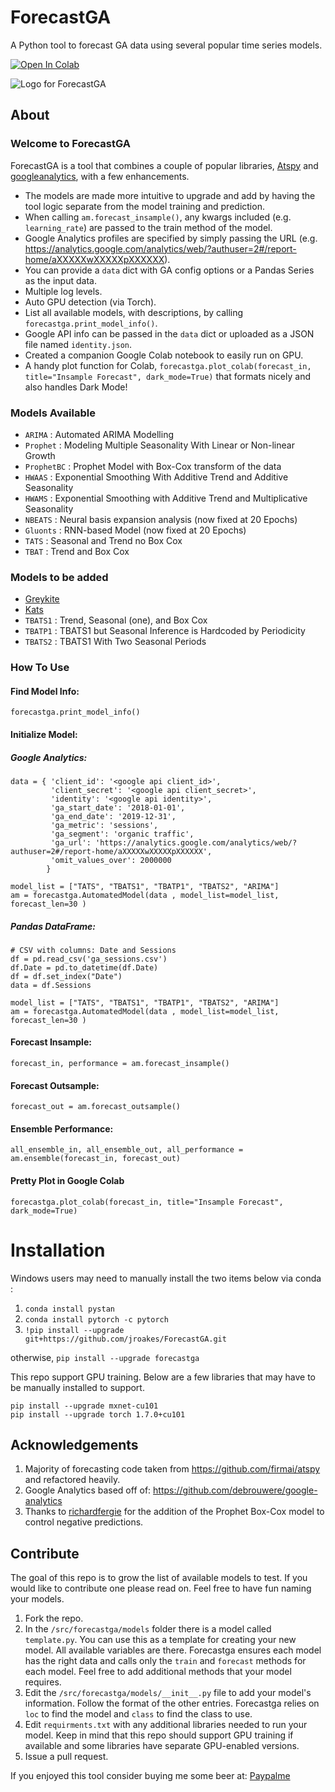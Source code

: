 # ForecastGA
A Python tool to forecast GA data using several popular time series models.

[![Open In Colab](https://colab.research.google.com/assets/colab-badge.svg)](https://colab.research.google.com/drive/1nmcu37MY02dfMdUbinrwwg7gA9ya3eud?usp=sharing)

![Logo for ForecastGA](https://repository-images.githubusercontent.com/325152404/637c0780-5713-11eb-9fc0-196d71fe0f6f)

## About

### Welcome to ForecastGA

ForecastGA is a tool that combines a couple of popular libraries, [Atspy](https://github.com/firmai/atspy) and [googleanalytics](https://github.com/debrouwere/google-analytics), with a few enhancements.

* The models are made more intuitive to upgrade and add by having the tool logic separate from the model training and prediction.
* When calling `am.forecast_insample()`, any kwargs included (e.g. `learning_rate`) are passed to the train method of the model.
* Google Analytics profiles are specified by simply passing the URL (e.g. https://analytics.google.com/analytics/web/?authuser=2#/report-home/aXXXXXwXXXXXpXXXXXX).
* You can provide a `data` dict with GA config options or a Pandas Series as the input data.
* Multiple log levels.
* Auto GPU detection (via Torch).
* List all available models, with descriptions, by calling `forecastga.print_model_info()`.
* Google API info can be passed in the `data` dict or uploaded as a JSON file named `identity.json`.
* Created a companion Google Colab notebook to easily run on GPU.
* A handy plot function for Colab, `forecastga.plot_colab(forecast_in, title="Insample Forecast", dark_mode=True)` that formats nicely and also handles Dark Mode!

### Models Available
* `ARIMA` : Automated ARIMA Modelling
* `Prophet` : Modeling Multiple Seasonality With Linear or Non-linear Growth
* `ProphetBC` : Prophet Model with Box-Cox transform of the data
* `HWAAS` : Exponential Smoothing With Additive Trend and Additive Seasonality
* `HWAMS` : Exponential Smoothing with Additive Trend and Multiplicative Seasonality
* `NBEATS` : Neural basis expansion analysis (now fixed at 20 Epochs)
* `Gluonts` : RNN-based Model (now fixed at 20 Epochs)
* `TATS` : Seasonal and Trend no Box Cox
* `TBAT` : Trend and Box Cox


### Models to be added
* [Greykite](https://engineering.linkedin.com/blog/2021/greykite--a-flexible--intuitive--and-fast-forecasting-library)
* [Kats](https://facebookresearch.github.io/Kats/)
* `TBATS1` : Trend, Seasonal (one), and Box Cox
* `TBATP1` : TBATS1 but Seasonal Inference is Hardcoded by Periodicity
* `TBATS2` : TBATS1 With Two Seasonal Periods


### How To Use

#### Find Model Info:
`forecastga.print_model_info()`

#### Initialize Model:

##### Google Analytics:

```
data = { 'client_id': '<google api client_id>',
         'client_secret': '<google api client_secret>',
         'identity': '<google api identity>',
         'ga_start_date': '2018-01-01',
         'ga_end_date': '2019-12-31',
         'ga_metric': 'sessions',
         'ga_segment': 'organic traffic',
         'ga_url': 'https://analytics.google.com/analytics/web/?authuser=2#/report-home/aXXXXXwXXXXXpXXXXXX',
         'omit_values_over': 2000000
        }

model_list = ["TATS", "TBATS1", "TBATP1", "TBATS2", "ARIMA"]
am = forecastga.AutomatedModel(data , model_list=model_list, forecast_len=30 )
```

##### Pandas DataFrame:

```
# CSV with columns: Date and Sessions
df = pd.read_csv('ga_sessions.csv')
df.Date = pd.to_datetime(df.Date)
df = df.set_index("Date")
data = df.Sessions

model_list = ["TATS", "TBATS1", "TBATP1", "TBATS2", "ARIMA"]
am = forecastga.AutomatedModel(data , model_list=model_list, forecast_len=30 )
```

#### Forecast Insample:
`forecast_in, performance = am.forecast_insample()`

#### Forecast Outsample:
`forecast_out = am.forecast_outsample()`

#### Ensemble Performance:
`all_ensemble_in, all_ensemble_out, all_performance = am.ensemble(forecast_in, forecast_out)`

#### Pretty Plot in Google Colab
`forecastga.plot_colab(forecast_in, title="Insample Forecast", dark_mode=True)`


# Installation
Windows users may need to manually install the two items below via conda :
1. `conda install pystan`
1. `conda install pytorch -c pytorch`
1. `!pip install --upgrade git+https://github.com/jroakes/ForecastGA.git`

otherwise,
`pip install --upgrade forecastga`

This repo support GPU training. Below are a few libraries that may have to be manually installed to support.
```
pip install --upgrade mxnet-cu101
pip install --upgrade torch 1.7.0+cu101
```


## Acknowledgements

1. Majority of forecasting code taken from https://github.com/firmai/atspy and refactored heavily.
1. Google Analytics based off of: https://github.com/debrouwere/google-analytics
1. Thanks to [richardfergie](https://github.com/richardfergie) for the addition of the Prophet Box-Cox model to control negative predictions.

## Contribute
The goal of this repo is to grow the list of available models to test.  If you would like to contribute one please read on.  Feel free to have fun naming your models.

1. Fork the repo.
2. In the `/src/forecastga/models` folder there is a model called `template.py`.  You can use this as a template for creating your new model.  All available variables are there. Forecastga ensures each model has the right data and calls only the `train` and `forecast` methods for each model. Feel free to add additional methods that your model requires.
3. Edit the `/src/forecastga/models/__init__.py` file to add your model's information.  Follow the format of the other entries.  Forecastga relies on `loc` to find the model and `class` to find the class to use.
4. Edit `requirments.txt` with any additional libraries needed to run your model.  Keep in mind that this repo should support GPU training if available and some libraries have separate GPU-enabled versions.
5. Issue a pull request.

If you enjoyed this tool consider buying me some beer at: [Paypalme](https://www.paypal.com/paypalme/codeseo)
